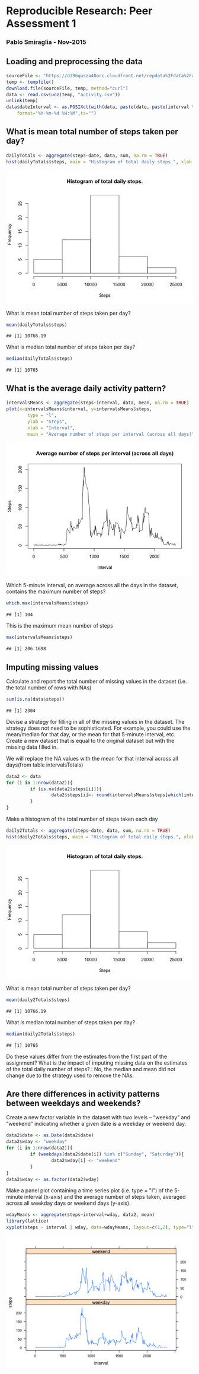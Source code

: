 # Reproducible Research: Peer Assessment 1
### Pablo  Smiraglia - Nov-2015

## Loading and preprocessing the data

```r
sourceFile <- "https://d396qusza40orc.cloudfront.net/repdata%2Fdata%2Factivity.zip"
temp <- tempfile()
download.file(sourceFile, temp, method="curl")
data <- read.csv(unz(temp, "activity.csv"))
unlink(temp)
data$dateInterval <- as.POSIXct(with(data, paste(date, paste(interval %/% 100, interval %% 100, sep=":"))),
    format="%Y-%m-%d %H:%M",tz="")
```

## What is mean total number of steps taken per day? 

```r
dailyTotals <- aggregate(steps~date, data, sum, na.rm = TRUE)
hist(dailyTotals$steps, main = "Histogram of total daily steps.", xlab ="Steps")
```

![](PA1_template_files/figure-html/unnamed-chunk-2-1.png) 

What is mean total number of steps taken per day? 

```r
mean(dailyTotals$steps)
```

```
## [1] 10766.19
```

What is median total number of steps taken per day? 

```r
median(dailyTotals$steps)
```

```
## [1] 10765
```

## What is the average daily activity pattern?

```r
intervalsMeans <- aggregate(steps~interval, data, mean, na.rm = TRUE)
plot(x=intervalsMeans$interval, y=intervalsMeans$steps, 
        type = "l", 
        ylab = "Steps", 
        xlab = "Interval", 
        main = "Average number of steps per interval (across all days)")
```

![](PA1_template_files/figure-html/unnamed-chunk-5-1.png) 

Which 5-minute interval, on average across all the days in the dataset, contains the maximum number of steps?  

```r
which.max(intervalsMeans$steps)
```

```
## [1] 104
```

This is the maximum mean number of steps 

```r
max(intervalsMeans$steps)
```

```
## [1] 206.1698
```

## Imputing missing values
Calculate and report the total number of missing values in the dataset (i.e. the total number of rows with NAs)  

```r
sum(is.na(data$steps))
```

```
## [1] 2304
```

Devise a strategy for filling in all of the missing values in the dataset. The strategy does not need to be sophisticated. For example, you could use the mean/median for that day, or the mean for that 5-minute interval, etc. Create a new dataset that is equal to the original dataset but with the missing data filled in.

We will replace the NA values with the mean for that interval across all days(from table intervalsTotals)

```r
data2 <- data
for (i in 1:nrow(data2)){
         if (is.na(data2$steps[i])){
                 data2$steps[i]<- round(intervalsMeans$steps[which(intervalsMeans$interval == data2$interval[i])],)
         }
}
```

Make a histogram of the total number of steps taken each day

```r
daily2Totals <- aggregate(steps~date, data, sum, na.rm = TRUE)
hist(daily2Totals$steps, main = "Histogram of total daily steps.", xlab ="Steps")
```

![](PA1_template_files/figure-html/unnamed-chunk-10-1.png) 

What is mean total number of steps taken per day? 

```r
mean(daily2Totals$steps)
```

```
## [1] 10766.19
```

What is median total number of steps taken per day? 

```r
median(daily2Totals$steps)
```

```
## [1] 10765
```

Do these values differ from the estimates from the first part of the assignment? What is the impact of imputing missing data on the estimates of the total daily number of steps? : No, the median and mean did not change due to the strategy used to remove the NAs.

## Are there differences in activity patterns between weekdays and weekends?  
Create a new factor variable in the dataset with two levels – “weekday” and “weekend” indicating whether a given date is a weekday or weekend day.

```r
data2$date <- as.Date(data2$date)
data2$wday <- "weekday"
for (i in 1:nrow(data2)){
         if (weekdays(data2$date[i]) %in% c("Sunday", "Saturday")){
                 data2$wday[i] <- "weekend"
         }
}
data2$wday <- as.factor(data2$wday)
```

Make a panel plot containing a time series plot (i.e. type = "l") of the 5-minute interval (x-axis) and the average number of steps taken, averaged across all weekday days or weekend days (y-axis).  


```r
wdayMeans <- aggregate(steps~interval+wday, data2, mean)
library(lattice)
xyplot(steps ~ interval | wday, data=wdayMeans, layout=c(1,2), type="l")
```

![](PA1_template_files/figure-html/unnamed-chunk-14-1.png) 

